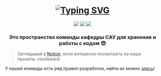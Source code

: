 <h1 align = "center">
<a href="https://git.io/typing-svg"><img src="https://readme-typing-svg.herokuapp.com?font=Fira+Code&size=60&duration=2000&pause=1000&color=0CE82B&background=14181e&center=true&vCenter=true&multiline=true&width=1200&height=125&lines=Привет!+Hello!+Welcome!😉;" alt="Typing SVG"/></a>
</h1>


<div align="center">

  <a href="https://www.youtube.com/channel/UCuQICBD96AX14hRUD69Epgw"><img src="https://img.shields.io/badge/YouTube-FF0000?style=for-the-badge&logo=youtube&logoColor=white"></a>
  <a href="https://www.instagram.com/leti_sau_dep/"><img src="https://img.shields.io/badge/Instagram-E4405F?style=for-the-badge&logo=instagram&logoColor=white"></a>
  <a href="https://lavish-podium-945.notion.site/7b3f9c688b7f4500b4b11160d38d2e45"><img src="https://img.shields.io/badge/Notion-000000?style=for-the-badge&logo=notion&logoColor=white"></a>

</div>

<h3 align=center>Это пространство команды кафедры САУ для хранения и работы с кодом 😎</h3>

> Заглядывай в [Notion](https://lavish-podium-945.notion.site/7b3f9c688b7f4500b4b11160d38d2e45), если интересно посмотреть на наши проекты :neckbeard:

У нашей команды есть ряд правил разработки, найти их можно [здесь](https://github.com/lsd-maddrive/.github/blob/develop/profile/DEVELOPMENT.md)!
